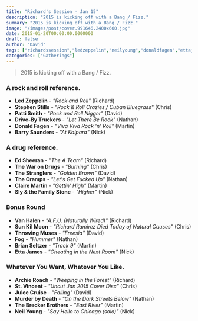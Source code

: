 ```yaml
---
title: "Richard's Session - Jan 15"
description: "2015 is kicking off with a Bang / Fizz."
summary: "2015 is kicking off with a Bang / Fizz."
image: "/images/post/cover.991646.2400x600.jpg"
date: 2015-01-20T00:00:00.0000000
draft: false
author: "David"
tags: ["richardssession","ledzeppelin","neilyoung","donaldfagen","ettajames","throwingmuses","thewarondrugs","pattismith","archieroach","thecramps","vanhalen","stvincent","juleecruise","thestranglers","slyandthefamilystone","fog","edsheeran","sunkilmoon","clairemartin","brianseltzer","stephenstills","barrysaunders","murderbydeath","drive-bytruckers","thebreckerbrothers"]
categories: ["Gatherings"]
---
```

> 2015 is kicking off with a Bang / Fizz.
### A rock and roll reference.
- **Led Zeppelin** - _"Rock and Roll"_ (Richard)
- **Stephen Stills** - _"Rock & Roll Crazies / Cuban Bluegrass"_ (Chris)
- **Patti Smith** - _"Rock and Roll Nigger"_ (David)
- **Drive-By Truckers** - _"Let There Be Rock"_ (Nathan)
- **Donald Fagen** - _"Viva Viva Rock 'n' Roll"_ (Martin)
- **Barry Saunders** - _"At Kaipara"_ (Nick)
### A drug reference.
- **Ed Sheeran** - _"The A Team"_ (Richard)
- **The War on Drugs** - _"Burning"_ (Chris)
- **The Stranglers** - _"Golden Brown"_ (David)
- **The Cramps** - _"Let's Get Fucked Up"_ (Nathan)
- **Claire Martin** - _"Gettin' High"_ (Martin)
- **Sly & the Family Stone** - _"Higher"_ (Nick)
### Bonus Round
- **Van Halen** - _"A.F.U. (Naturally Wired)"_ (Richard)
- **Sun Kil Moon** - _"Richard Ramirez Died Today of Natural Causes"_ (Chris)
- **Throwing Muses** - _"Freesia"_ (David)
- **Fog** - _"Hummer"_ (Nathan)
- **Brian Seltzer** - _"Track 9"_ (Martin)
- **Etta James** - _"Cheating in the Next Room"_ (Nick)
### Whatever You Want, Whatever You Like.
- **Archie Roach** - _"Weeping in the Forest"_ (Richard)
- **St. Vincent** - _"Uncut Jan 2015 Cover Disc"_ (Chris)
- **Julee Cruise** - _"Falling"_ (David)
- **Murder by Death** - _"On the Dark Streets Below"_ (Nathan)
- **The Brecker Brothers** - _"East River"_ (Martin)
- **Neil Young** - _"Say Hello to Chicago (solo)"_ (Nick)
